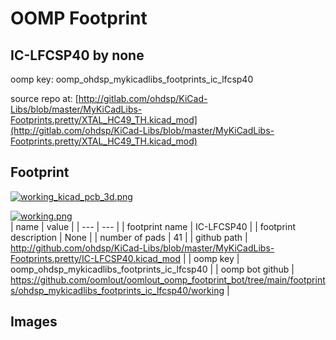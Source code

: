 # OOMP Footprint  
## IC-LFCSP40  by none  
  
oomp key: oomp_ohdsp_mykicadlibs_footprints_ic_lfcsp40  
  
source repo at: [http://gitlab.com/ohdsp/KiCad-Libs/blob/master/MyKiCadLibs-Footprints.pretty/XTAL_HC49_TH.kicad_mod](http://gitlab.com/ohdsp/KiCad-Libs/blob/master/MyKiCadLibs-Footprints.pretty/XTAL_HC49_TH.kicad_mod)  
## Footprint  
  
[![working_kicad_pcb_3d.png](working_kicad_pcb_3d_600.png)](working_kicad_pcb_3d.png)  
  
[![working.png](working_600.png)](working.png)  
| name | value | 
| --- | --- | 
| footprint name | IC-LFCSP40 | 
| footprint description | None | 
| number of pads | 41 | 
| github path | http://github.com/ohdsp/KiCad-Libs/blob/master/MyKiCadLibs-Footprints.pretty/IC-LFCSP40.kicad_mod | 
| oomp key | oomp_ohdsp_mykicadlibs_footprints_ic_lfcsp40 | 
| oomp bot github | https://github.com/oomlout/oomlout_oomp_footprint_bot/tree/main/footprints/ohdsp_mykicadlibs_footprints_ic_lfcsp40/working | 
## Images  

